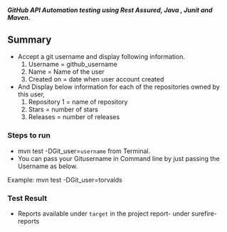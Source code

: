 ##### GitHub API Automation testing using  **Rest Assured**, **Java** , **Junit** and **Maven**.

## Summary

* Accept a git username and display following information.
    1) Username = github_username
    2) Name = Name of the user
    3) Created on = date when user account created
* And Display below information for each of the repositories owned by this user,
  1) Repository 1 = name of repository
  2) Stars = number of stars
  3) Releases = number of releases

### Steps to run

* mvn test -DGit_user=`username` from Terminal.
* You can pass your Gitusername in Command line by just passing the Username as below.

Example:
mvn test -DGit_user=torvalds

### Test Result

* Reports available under `target` in the project report- under surefire-reports
